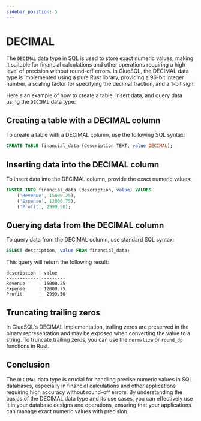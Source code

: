 ```yaml
---
sidebar_position: 5
---
```


# DECIMAL

The `DECIMAL` data type in SQL is used to store exact numeric values, making it suitable for financial calculations and other operations requiring a high level of precision without round-off errors. In GlueSQL, the DECIMAL data type is implemented using a pure Rust library, providing a 96-bit integer number, a scaling factor for specifying the decimal fraction, and a 1-bit sign.

Here's an example of how to create a table, insert data, and query data using the `DECIMAL` data type:

## Creating a table with a DECIMAL column

To create a table with a DECIMAL column, use the following SQL syntax:

```sql
CREATE TABLE financial_data (description TEXT, value DECIMAL);
```

## Inserting data into the DECIMAL column

To insert data into the DECIMAL column, provide the exact numeric values:

```sql
INSERT INTO financial_data (description, value) VALUES
    ('Revenue', 15000.25),
    ('Expense', 12000.75),
    ('Profit', 2999.50);
```

## Querying data from the DECIMAL column

To query data from the DECIMAL column, use standard SQL syntax:

```sql
SELECT description, value FROM financial_data;
```

This query will return the following result:

```
description | value
------------|---------
Revenue     | 15000.25
Expense     | 12000.75
Profit      |  2999.50
```

## Truncating trailing zeros

In GlueSQL's DECIMAL implementation, trailing zeros are preserved in the binary representation and may be exposed when converting the value to a string. To truncate trailing zeros, you can use the `normalize` or `round_dp` functions in Rust.

## Conclusion

The `DECIMAL` data type is crucial for handling precise numeric values in SQL databases, especially in financial calculations and other applications requiring high accuracy without round-off errors. By understanding the basics of the DECIMAL data type and its use cases, you can effectively use it in your database designs and operations, ensuring that your applications can manage exact numeric values with precision.